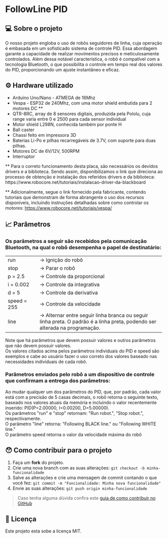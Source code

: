 # FollowLine PID
## 💻 Sobre o projeto
O nosso projeto engloba o uso de robôs seguidores de linha, cuja operação é embasada em um sofisticado sistema de controle PID. Essa abordagem garante a capacidade de realizar movimentos precisos e meticulosamente controlados. Além dessa notável característica, o robô é compatível com a tecnologia Bluetooth, o que possibilita o controle em tempo real dos valores do PID, proporcionando um ajuste instantâneo e eficaz.

## ⚙️ Hardware utilizado
<ul>
	<li>Ardu&iacute;no Uno/Nano - ATMEGA de 16Mhz</li>
	<li>Vespa - ESP32 de 240Mhz, com uma motor shield embutida para 2 motores DC **</li> 
	<li>QTR-8RC, array de 8 sensores digitais, produzida pela Pololu, cuja range varia entre 0 e 2500 para cada sensor individual</li>
	<li>Motor shield L298N, conhecida tamb&eacute;m por ponte H</li>
	<li>Ball caster</li>
	<li>Chassi feito em impressora 3D</li>
	<li>Baterias Li-Po e pilhas recarreg&aacute;veis de 3.7V, com suporte para duas pilhas.</li>
	<li>Motores DC de 6V/12V, 500RPM</li>
	<li>Interruptor</li>
</ul>
** Para o correto funcionamento desta placa, são necessários os devidos drivers e a biblioteca. Sendo assim, disponibilizamos o link que direciona ao processo de obtenção e instalação dos referidos drivers e da biblioteca:
https://www.robocore.net/tutoriais/instalacao-driver-da-blackboard

** Adicionalmente, segue o link fornecido pela fabricante, contendo tutoriais que demonstram de forma abrangente o uso dos recursos disponíveis, incluindo instruções detalhadas sobre como controlar os motores:
https://www.robocore.net/tutoriais/vespa/

## 📈 Parâmetros
### Os parâmetros a seguir são recebidos pela comunicação Bluetooth, na qual o robô desempenha o papel de destinatário:
<table border="0" cellpadding="0" cellspacing="0" style="width:500px">
	<tbody>
		<tr>
			<td style="width:88px">run&nbsp;</td>
			<td style="width:398px">-&gt; Igni&ccedil;&atilde;o do rob&ocirc;</td>
		</tr>
		<tr>
			<td style="width:88px">stop&nbsp;</td>
			<td style="width:398px">-&gt; Parar o rob&ocirc;</td>
		</tr>
		<tr>
			<td style="width:88px">p = 2.5&nbsp;</td>
			<td style="width:398px">-&gt; Controle da proporcional</td>
		</tr>
		<tr>
			<td style="width:88px">i = 0.002</td>
			<td style="width:398px">-&gt; Controle da integrativa</td>
		</tr>
		<tr>
			<td style="width:88px">d = 5&nbsp;</td>
			<td style="width:398px">-&gt; Controle da derivativa</td>
		</tr>
		<tr>
			<td style="width:88px">speed = 255</td>
			<td style="width:398px">-&gt; Controle da velocidade</td>
		</tr>
		<tr>
			<td style="width:88px">line&nbsp;&nbsp;&nbsp;</td>
			<td style="width:398px">-&gt; Alternar entre seguir linha branca ou seguir linha preta. O padr&atilde;o &eacute; a linha preta, podendo ser alterada na programa&ccedil;&atilde;o.</td>
		</tr>
	</tbody>
</table>

Note que há parâmetros que devem possuir valores e outros parâmetros que não devem possuir valores.<br />
Os valores citados acima pelos parâmetros individuais do PID e speed são exemplos e cabe ao usuário fazer o uso correto dos valores baseado nas necessidades individuais de cada robô.<br/>

### Parâmetros enviados pelo robô a um dispositivo de controle que confirmam a entrega dos parâmetros:
Ao mudar qualquer um dos parâmetros do PID, que, por padrão, cada valor está com a precisão de 5 casas decimais, o robô retorna o seguinte texto, baseado nos valores atuais da memória e incluindo o valor recentemente inserido: PID(P=2.00000, I=0.00200, D=5.00000).<br />
Os parâmetros "run" e "stop" retornam: "Run robot.", "Stop robot.", respectivamente.<br />
O parâmetro "line" retorna: "Following BLACK line." ou "Following WHITE line."<br />
O parâmetro speed retorna o valor da velocidade máxima do robô <br />

## 😯 Como contribuir para o projeto

1. Faça um **fork** do projeto.
2. Crie uma nova branch com as suas alterações: `git checkout -b minha-funcionalidade`
3. Salve as alterações e crie uma mensagem de commit contando o que você fez: `git commit -m "Funcionalidade: Minha nova funcionalidade"`
4. Envie as suas alterações: `git push origin minha-funcionalidade`
> Caso tenha alguma dúvida confira este [guia de como contribuir no GitHub](https://github.com/firstcontributions/first-contributions)


## 📝 Licença

Este projeto esta sobe a licença MIT.
